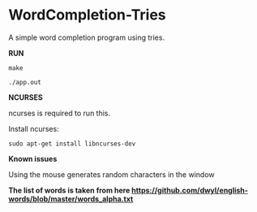 # WordCompletion-Tries
A simple word completion program using tries.

**RUN**

`make`

`./app.out`

**NCURSES**

ncurses is required to run this.

Install ncurses:

`sudo apt-get install libncurses-dev`

**Known issues**

Using the mouse generates random characters in the window

**The list of words is taken from here https://github.com/dwyl/english-words/blob/master/words_alpha.txt**
